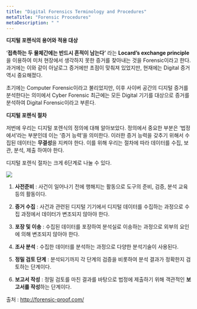 ```yaml
---
title: "Digital Forensics Terminology and Procedures"
metaTitle: "Forensic Procedures"
metaDescription: " "
---
```


**디지털 포렌식의 용어와 적용 대상**

‘**접촉하는 두 물체간에는 반드시 흔적이 남는다’** 라는 **Locard’s exchange principle**을 이용하여 미처 현장에서 생각하지 못한 증거를 찾아내는 것을 Forensic이라고 한다. 과거에는 이와 같이 아날로그 증거에만 초점이 맞춰져 있었지만, 현재에는 Digital 증거 역시 중요해졌다.

초기에는 Computer Forensic이라고 불리었지만, 이후 사이버 공간의 디지털 증거를 분석한다는 의미에서 Cyber Forensic 최근에는 모든 Digital 기기를 대상으로 증거를 분석하여 Digital Forensic이라고 부른다.

 

**디지털 포렌식 절차**

저번에 우리는 디지털 포렌식의 정의에 대해 알아보았다. 정의에서 중요한 부분은 ‘법정에서’라는 부분인데 이는 ‘증거 능력’을 의미한다. 이러한 증거 능력을 갖추기 위해서 수집된 데이터는 **무결성**을 지켜야 한다. 이를 위해 우리는 절차에 따라 데이터를 수집, 보관, 분석, 제출 하여야 한다.

디지털 포렌식 절차는 크게 6단계로 나눌 수 있다.

![](http://forensic-proof.com/wp-content/uploads/2012/04/process-1024x425.png)

1. **사전준비** : 사건이 일어나기 전에 행해지는 활동으로 도구의 준비, 검증, 분석 교육 등의 활동이다.

2. **증거 수집** : 사건과 관련된 디지털 기기에서 디지털 데이터를 수집하는 과정으로 수집 과정에서 데이터가 변조되지 않아야 한다.

3. **포장 및 이송** : 수집된 데이터를 포장하여 분석실로 이송하는 과정으로 외부의 요인에 의해 변조되지 않아야 한다.

4. **조사 분석** : 수집한 데이터를 분석하는 과정으로 다양한 분석기술이 사용된다. 

5. **정밀 검토 단계** : 분석되기까지 각 단계의 검증을 비롯하여 분석 결과가 정확한지 검토하는 단계이다.

6. **보고서 작성** : 정밀 검토를 마친 결과를 바탕으로 법정에 제출하기 위해 객관적인 **보고서를 작성**하는 단계이다.

 

  출처 : http://forensic-proof.com/
